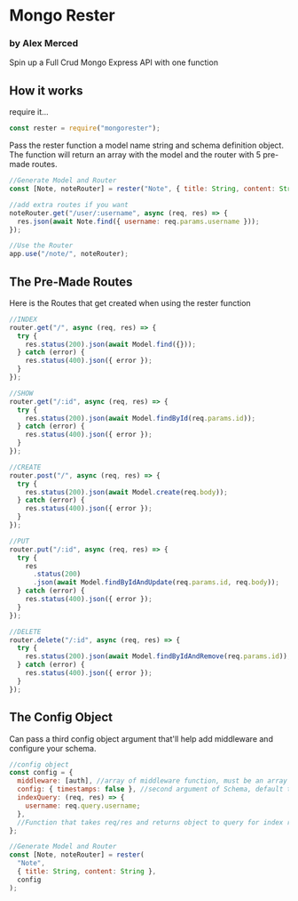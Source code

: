 # Mongo Rester

### by Alex Merced

Spin up a Full Crud Mongo Express API with one function

## How it works

require it...

```js
const rester = require("mongorester");
```

Pass the rester function a model name string and schema definition object. The function will return an array with the model and the router with 5 pre-made routes.

```js
//Generate Model and Router
const [Note, noteRouter] = rester("Note", { title: String, content: String });

//add extra routes if you want
noteRouter.get("/user/:username", async (req, res) => {
  res.json(await Note.find({ username: req.params.username }));
});

//Use the Router
app.use("/note/", noteRouter);
```

## The Pre-Made Routes

Here is the Routes that get created when using the rester function

```js
//INDEX
router.get("/", async (req, res) => {
  try {
    res.status(200).json(await Model.find({}));
  } catch (error) {
    res.status(400).json({ error });
  }
});

//SHOW
router.get("/:id", async (req, res) => {
  try {
    res.status(200).json(await Model.findById(req.params.id));
  } catch (error) {
    res.status(400).json({ error });
  }
});

//CREATE
router.post("/", async (req, res) => {
  try {
    res.status(200).json(await Model.create(req.body));
  } catch (error) {
    res.status(400).json({ error });
  }
});

//PUT
router.put("/:id", async (req, res) => {
  try {
    res
      .status(200)
      .json(await Model.findByIdAndUpdate(req.params.id, req.body));
  } catch (error) {
    res.status(400).json({ error });
  }
});

//DELETE
router.delete("/:id", async (req, res) => {
  try {
    res.status(200).json(await Model.findByIdAndRemove(req.params.id));
  } catch (error) {
    res.status(400).json({ error });
  }
});
```

## The Config Object

Can pass a third config object argument that'll help add middleware and configure your schema.

```js
//config object
const config = {
  middleware: [auth], //array of middleware function, must be an array
  config: { timestamps: false }, //second argument of Schema, default timestamps true
  indexQuery: (req, res) => {
    username: req.query.username;
  },
  //Function that takes req/res and returns object to query for index route
};

//Generate Model and Router
const [Note, noteRouter] = rester(
  "Note",
  { title: String, content: String },
  config
);
```
